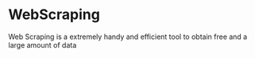 # WebScraping
Web Scraping is a extremely handy and efficient tool to obtain free and a large amount of data 

